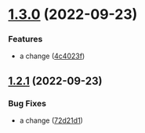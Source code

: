 # [1.3.0](https://github.com/connorjburton/test-release-repo/compare/v1.2.1...v1.3.0) (2022-09-23)


### Features

* a change ([4c4023f](https://github.com/connorjburton/test-release-repo/commit/4c4023f79a7ac4c6f885a5ace0a26eb51c85e938))

## [1.2.1](https://github.com/connorjburton/test-release-repo/compare/v1.2.0...v1.2.1) (2022-09-23)


### Bug Fixes

* a change ([72d21d1](https://github.com/connorjburton/test-release-repo/commit/72d21d16d49611e08c88f4172cb96868a800ff76))
